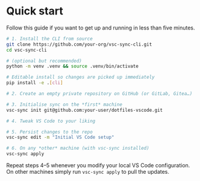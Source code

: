 # Quick start

Follow this guide if you want to get up and running in less than five minutes.

```bash
# 1. Install the CLI from source
git clone https://github.com/your-org/vsc-sync-cli.git
cd vsc-sync-cli

# (optional but recommended)
python -m venv .venv && source .venv/bin/activate

# Editable install so changes are picked up immediately
pip install -e .[cli]

# 2. Create an empty private repository on GitHub (or GitLab, Gitea…)

# 3. Initialise sync on the *first* machine
vsc-sync init git@github.com:your-user/dotfiles-vscode.git

# 4. Tweak VS Code to your liking

# 5. Persist changes to the repo
vsc-sync edit -m "Initial VS Code setup"

# 6. On any *other* machine (with vsc-sync installed)
vsc-sync apply
```

Repeat steps 4–5 whenever you modify your local VS Code configuration.  On other machines simply run `vsc-sync apply` to pull the updates.
